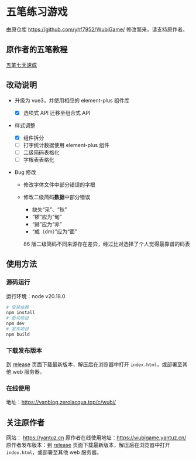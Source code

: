# 五笔练习游戏

由原仓库 https://github.com/yhf7952/WubiGame/ 修改而来，请支持原作者。

## 原作者的五笔教程

[五笔七天速成](https://wubi.yantuz.cn/)

## 改动说明

- 升级为 vue3，并使用相应的 element-plus 组件库

  - [x] 选项式 API 迁移至组合式 API

- 样式调整

  - [x] 组件拆分
  - [ ] 打字统计数据使用 element-plus 组件
  - [ ] 二级简码表格化
  - [ ] 字根表表格化

- Bug 修改

  - 修改字体文件中部分错误的字根
  - 修改二级简码**数据**中部分错误

    - 缺失“采”、“秋”
    - “锣“应为”甸”
    - “赫”应为“赤”
    - “成（dm）”应为“面”

    86 版二级简码不同来源存在差异，经过比对选择了个人觉得最靠谱的码表

## 使用方法

### 源码运行

运行环境：node v20.18.0

```sh
# 安装依赖
npm install
# 启动项目
npm dev
# 发布项目
npm build
```

### 下载发布版本

到 [release](https://github.com/ZerolAcqua/wubi-game/releases) 页面下载最新版本，解压后在浏览器中打开 `index.html`，或部署至其他 web 服务器。

### 在线使用

地址：https://vanblog.zerolacqua.top/c/wubi/

## 关注原作者

网站： https://yantuz.cn
原作者在线使用地址：https://wubigame.yantuz.cn/
原作者发布版本：到 [release](https://github.com/yhf7952/WubiGame/releases) 页面下载最新版本，解压后在浏览器中打开 `index.html`，或部署至其他 web 服务器。
